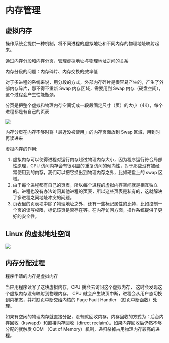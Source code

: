 # 内存管理

## 虚拟内存

操作系统会提供一种机制，将不同进程的虚拟地址和不同内存的物理地址映射起来。

通过内存分段和内存分页，管理虚拟地址与物理地址之间的关系

内存分段的问题：内存碎片、内存交换的效率低

对于多进程的系统来说，用分段的方式，外部内存碎片是很容易产生的，产生了外部内存碎片，那不得不重新 Swap 内存区域，需要用到 Swap 内存（硬盘空间），这个过程会产生性能瓶颈。

分页是把整个虚拟和物理内存空间切成一段段固定尺寸（页）的大小（4K），每个进程都是有自己的页表

![](https://cdn.xiaolincoding.com//mysql/other/08a8e315fedc4a858060db5cb4a654af.png)

内存分页在内存不够时将「最近没被使用」的内存页面放到 Swap 区域，用到时再读进来

虚拟内存的作用:

1. 虚拟内存可以使得进程对运行内存超过物理内存大小，因为程序运行符合局部性原理，CPU 访问内存会有很明显的重复访问的倾向性，对于那些没有被经常使用到的内存，我们可以把它换出到物理内存之外，比如硬盘上的 swap 区域。
2. 由于每个进程都有自己的页表，所以每个进程的虚拟内存空间就是相互独立的。进程也没有办法访问其他进程的页表，所以这些页表是私有的，这就解决了多进程之间地址冲突的问题。
3. 页表里的页表项中除了物理地址之外，还有一些标记属性的比特，比如控制一个页的读写权限，标记该页是否存在等。在内存访问方面，操作系统提供了更好的安全性。

## Linux 的虚拟地址空间

![](https://cdn.xiaolincoding.com//mysql/other/3a6cb4e3f27241d3b09b4766bb0b1124-20230309234553726.png)

## 内存分配过程

程序申请的内存是虚拟内存

当应用程序读写了这块虚拟内存，CPU 就会去访问这个虚拟内存， 这时会发现这个虚拟内存没有映射到物理内存， CPU 就会产生缺页中断，进程会从用户态切换到内核态，并将缺页中断交给内核的 Page Fault Handler （缺页中断函数）处理。

如果有空闲的物理内存就直接分配，没有就回收内存，内存回收的方式为：后台内存回收（kswapd）和直接内存回收（direct reclaim）。如果内存回收后仍然不够分配的就触发 OOM （Out of Memory）机制，递归杀掉占用物理内存较高的进程。
